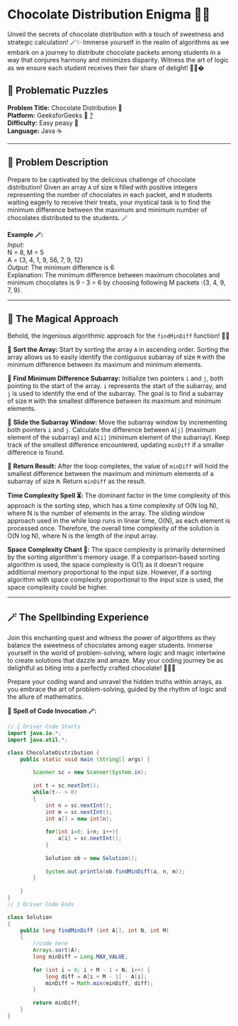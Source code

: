 # Chocolate Distribution Enigma 🍫🔮

Unveil the secrets of chocolate distribution with a touch of sweetness and strategic calculation! 🪄✨ Immerse yourself in the realm of algorithms as we embark on a journey to distribute chocolate packets among students in a way that conjures harmony and minimizes disparity. Witness the art of logic as we ensure each student receives their fair share of delight! 🎉🍬�

## 🚀 Problematic Puzzles

**Problem Title:** Chocolate Distribution 🍫  
**Platform:** GeeksforGeeks 👾  [?](https://practice.geeksforgeeks.org/problems/chocolate-distribution-problem3825/1?utm_source=geeksforgeeks&utm_medium=ml_article_practice_tab&utm_campaign=article_practice_tab)  
**Difficulty:** Easy peasy 🍭  
**Language:** Java ☕

---

## 🌌 Problem Description

Prepare to be captivated by the delicious challenge of chocolate distribution! Given an array `A` of size `N` filled with positive integers representing the number of chocolates in each packet, and `M` students waiting eagerly to receive their treats, your mystical task is to find the minimum difference between the maximum and minimum number of chocolates distributed to the students. 🪄

**Example 🪄:**  
_Input:_  
N = 8, M = 5  
A = {3, 4, 1, 9, 56, 7, 9, 12}  
_Output:_
The minimum difference is 6  
Explanation: The minimum difference between maximum chocolates and minimum chocolates is 9 - 3 = 6 by choosing following M packets :{3, 4, 9, 7, 9}.

---

## 🔮 The Magical Approach

Behold, the ingenious algorithmic approach for the `findMinDiff` function! 🧙‍♂️

🌟 **Sort the Array:** Start by sorting the array `A` in ascending order. Sorting the array allows us to easily identify the contiguous subarray of size `M` with the minimum difference between its maximum and minimum elements.

🌟 **Find Minimum Difference Subarray:** Initialize two pointers `i` and `j`, both pointing to the start of the array. `i` represents the start of the subarray, and `j` is used to identify the end of the subarray. The goal is to find a subarray of size `M` with the smallest difference between its maximum and minimum elements.

🌟 **Slide the Subarray Window:** Move the subarray window by incrementing both pointers `i` and `j`. Calculate the difference between `A[j]` (maximum element of the subarray) and `A[i]` (minimum element of the subarray). Keep track of the smallest difference encountered, updating `minDiff` if a smaller difference is found.

🌟 **Return Result:** After the loop completes, the value of `minDiff` will hold the smallest difference between the maximum and minimum elements of a subarray of size `M`. Return `minDiff` as the result.

**Time Complexity Spell ⏳:** The dominant factor in the time complexity of this approach is the sorting step, which has a time complexity of O(N log N), where N is the number of elements in the array. The sliding window approach used in the while loop runs in linear time, O(N), as each element is processed once. Therefore, the overall time complexity of the solution is O(N log N), where N is the length of the input array.

**Space Complexity Chant 🔮:** The space complexity is primarily determined by the sorting algorithm's memory usage. If a comparison-based sorting algorithm is used, the space complexity is O(1) as it doesn't require additional memory proportional to the input size. However, if a sorting algorithm with space complexity proportional to the input size is used, the space complexity could be higher.

---

## 🪄 The Spellbinding Experience

Join this enchanting quest and witness the power of algorithms as they balance the sweetness of chocolates among eager students. Immerse yourself in the world of problem-solving, where logic and magic intertwine to create solutions that dazzle and amaze. May your coding journey be as delightful as biting into a perfectly crafted chocolate! 🌟🍫🔮

Prepare your coding wand and unravel the hidden truths within arrays, as you embrace the art of problem-solving, guided by the rhythm of logic and the allure of mathematics.

🌟 **Spell of Code Invocation 🪄:**

```java
// { Driver Code Starts
import java.io.*;
import java.util.*;

class ChocolateDistribution {
    public static void main (String[] args) {
        
        Scanner sc = new Scanner(System.in);
        
        int t = sc.nextInt();
        while(t-- > 0)
        {
            int n = sc.nextInt();
            int m = sc.nextInt();
            int a[] = new int[n];
            
            for(int i=0; i<n; i++){
                a[i] = sc.nextInt();
            }
            
            Solution ob = new Solution();
            
            System.out.println(ob.findMinDiff(a, n, m));
        }
        
    }
}
// } Driver Code Ends

class Solution
{ 
    public long findMinDiff (int A[], int N, int M) 
    {
        //code here
        Arrays.sort(A);
        long minDiff = Long.MAX_VALUE;
        
        for (int i = 0; i + M - 1 < N; i++) {
            long diff = A[i + M - 1] - A[i];
            minDiff = Math.min(minDiff, diff);
        }
        
        return minDiff;
    }
}
